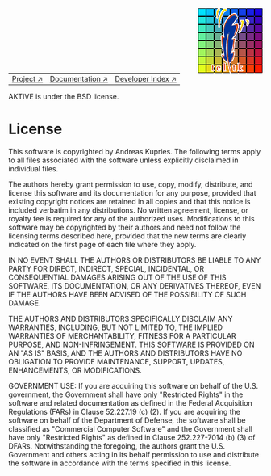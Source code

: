
<img src='assets/aktive-logo-128.png' style='float:right;'>

||||
|---|---|---|
|[Project ↗](../README.md)|[Documentation ↗](doc/index.md)|[Developer Index ↗](doc/dev/index.md)|

AKTIVE is under the BSD license.

# License

This software is copyrighted by Andreas Kupries.  The following terms apply to all files associated
with the software unless explicitly disclaimed in individual files.

The authors hereby grant permission to use, copy, modify, distribute, and license this software and
its documentation for any purpose, provided that existing copyright notices are retained in all
copies and that this notice is included verbatim in any distributions. No written agreement,
license, or royalty fee is required for any of the authorized uses.  Modifications to this software
may be copyrighted by their authors and need not follow the licensing terms described here, provided
that the new terms are clearly indicated on the first page of each file where they apply.

IN NO EVENT SHALL THE AUTHORS OR DISTRIBUTORS BE LIABLE TO ANY PARTY FOR DIRECT, INDIRECT, SPECIAL,
INCIDENTAL, OR CONSEQUENTIAL DAMAGES ARISING OUT OF THE USE OF THIS SOFTWARE, ITS DOCUMENTATION, OR
ANY DERIVATIVES THEREOF, EVEN IF THE AUTHORS HAVE BEEN ADVISED OF THE POSSIBILITY OF SUCH DAMAGE.

THE AUTHORS AND DISTRIBUTORS SPECIFICALLY DISCLAIM ANY WARRANTIES, INCLUDING, BUT NOT LIMITED TO,
THE IMPLIED WARRANTIES OF MERCHANTABILITY, FITNESS FOR A PARTICULAR PURPOSE, AND NON-INFRINGEMENT.
THIS SOFTWARE IS PROVIDED ON AN "AS IS" BASIS, AND THE AUTHORS AND DISTRIBUTORS HAVE NO OBLIGATION
TO PROVIDE MAINTENANCE, SUPPORT, UPDATES, ENHANCEMENTS, OR MODIFICATIONS.

GOVERNMENT USE: If you are acquiring this software on behalf of the U.S. government, the Government
shall have only "Restricted Rights" in the software and related documentation as defined in the
Federal Acquisition Regulations (FARs) in Clause 52.227.19 (c) (2).  If you are acquiring the
software on behalf of the Department of Defense, the software shall be classified as "Commercial
Computer Software" and the Government shall have only "Restricted Rights" as defined in Clause
252.227-7014 (b) (3) of DFARs.  Notwithstanding the foregoing, the authors grant the U.S. Government
and others acting in its behalf permission to use and distribute the software in accordance with the
terms specified in this license.
